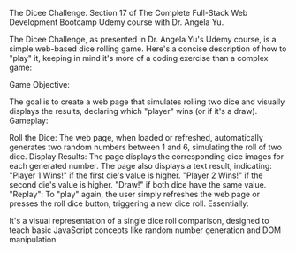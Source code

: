 The Dicee Challenge. Section 17 of The Complete Full-Stack Web Development Bootcamp Udemy course with Dr. Angela Yu. 

The Dicee Challenge, as presented in Dr. Angela Yu's Udemy course, is a simple web-based dice rolling game. Here's a concise description of how to "play" it, keeping in mind it's more of a coding exercise than a complex game:

Game Objective:

The goal is to create a web page that simulates rolling two dice and visually displays the results, declaring which "player" wins (or if it's a draw).
Gameplay:

Roll the Dice:
The web page, when loaded or refreshed, automatically generates two random numbers between 1 and 6, simulating the roll of two dice.
Display Results:
The page displays the corresponding dice images for each generated number.
The page also displays a text result, indicating:
"Player 1 Wins!" if the first die's value is higher.
"Player 2 Wins!" if the second die's value is higher.
"Draw!" if both dice have the same value.
"Replay":
To "play" again, the user simply refreshes the web page or presses the roll dice button, triggering a new dice roll.
Essentially:

It's a visual representation of a single dice roll comparison, designed to teach basic JavaScript concepts like random number generation and DOM manipulation.
